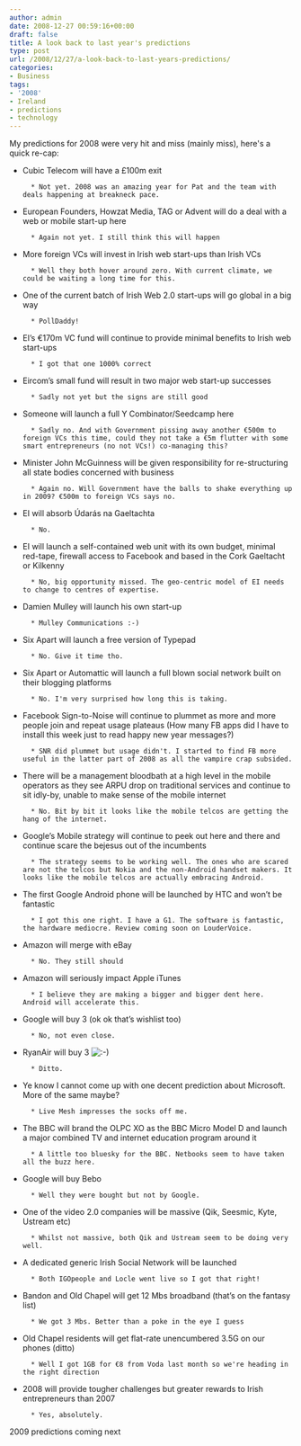 ```yaml
---
author: admin
date: 2008-12-27 00:59:16+00:00
draft: false
title: A look back to last year's predictions
type: post
url: /2008/12/27/a-look-back-to-last-years-predictions/
categories:
- Business
tags:
- '2008'
- Ireland
- predictions
- technology
---
```


My predictions for 2008 were very hit and miss (mainly miss), here's a quick re-cap:



* Cubic Telecom will have a £100m exit

	    * Not yet. 2008 was an amazing year for Pat and the team with deals happening at breakneck pace.


* European Founders, Howzat Media, TAG or Advent will do a deal with a web or mobile start-up here

	    * Again not yet. I still think this will happen


* More foreign VCs will invest in Irish web start-ups than Irish VCs

	    * Well they both hover around zero. With current climate, we could be waiting a long time for this.


* One of the current batch of Irish Web 2.0 start-ups will go global in a big way

	    * PollDaddy!


* EI’s €170m VC fund will continue to provide minimal benefits to Irish web start-ups

	    * I got that one 1000% correct


* Eircom’s small fund will result in two major web start-up successes

	    * Sadly not yet but the signs are still good


* Someone will launch a full Y Combinator/Seedcamp here

	    * Sadly no. And with Government pissing away another €500m to foreign VCs this time, could they not take a €5m flutter with some smart entrepreneurs (no not VCs!) co-managing this?


* Minister John McGuinness will be given responsibility for re-structuring all state bodies concerned with business

	    * Again no. Will Government have the balls to shake everything up in 2009? €500m to foreign VCs says no.


* EI will absorb Údarás na Gaeltachta

	    * No.


* EI will launch a self-contained web unit with its own budget, minimal red-tape, firewall access to Facebook and based in the Cork Gaeltacht or Kilkenny

	    * No, big opportunity missed. The geo-centric model of EI needs to change to centres of expertise.


* Damien Mulley will launch his own start-up

	    * Mulley Communications :-)


* Six Apart will launch a free version of Typepad

	    * No. Give it time tho.


* Six Apart or Automattic will launch a full blown social network built on their blogging platforms

	    * No. I'm very surprised how long this is taking.


* Facebook Sign-to-Noise will continue to plummet as more and more people join and repeat usage plateaus (How many FB apps did I have to install this week just to read happy new year messages?)

	    * SNR did plummet but usage didn't. I started to find FB more useful in the latter part of 2008 as all the vampire crap subsided.


* There will be a management bloodbath at a high level in the mobile operators as they see ARPU drop on traditional services and continue to sit idly-by, unable to make sense of the mobile internet

	    * No. Bit by bit it looks like the mobile telcos are getting the hang of the internet. 


* Google’s Mobile strategy will continue to peek out here and there and continue scare the bejesus out of the incumbents

	    * The strategy seems to be working well. The ones who are scared are not the telcos but Nokia and the non-Android handset makers. It looks like the mobile telcos are actually embracing Android.


* The first Google Android phone will be launched by HTC and won’t be fantastic

	    * I got this one right. I have a G1. The software is fantastic, the hardware mediocre. Review coming soon on LouderVoice.


* Amazon will merge with eBay

	    * No. They still should


* Amazon will seriously impact Apple iTunes

	    * I believe they are making a bigger and bigger dent here. Android will accelerate this.


* Google will buy 3 (ok ok that’s wishlist too)

	    * No, not even close.


* RyanAir will buy 3 ![:-)](https://argolon.com/wp-includes/images/smilies/icon_smile.gif)


	    * Ditto.


* Ye know I cannot come up with one decent prediction about Microsoft. More of the same maybe?

	    * Live Mesh impresses the socks off me.


* The BBC will brand the OLPC XO as the BBC Micro Model D and launch a major combined TV and internet education program around it

	    * A little too bluesky for the BBC. Netbooks seem to have taken all the buzz here.


* Google will buy Bebo

	    * Well they were bought but not by Google.


* One of the video 2.0 companies will be massive (Qik, Seesmic, Kyte, Ustream etc)

	    * Whilst not massive, both Qik and Ustream seem to be doing very well.


* A dedicated generic Irish Social Network will be launched

	    * Both IGOpeople and Locle went live so I got that right!


* Bandon and Old Chapel will get 12 Mbs broadband (that’s on the fantasy list)

	    * We got 3 Mbs. Better than a poke in the eye I guess


* Old Chapel residents will get flat-rate unencumbered 3.5G on our phones (ditto)

	    * Well I got 1GB for €8 from Voda last month so we're heading in the right direction


* 2008 will provide tougher challenges but greater rewards to Irish entrepreneurs than 2007

	    * Yes, absolutely.





2009 predictions coming next
